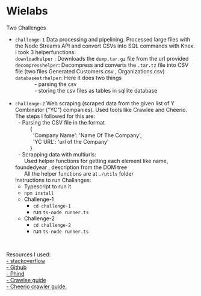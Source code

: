 # Wielabs 



Two Challenges
- `challenge-1` Data processing and pipelining. Processed large files with the Node Streams API and convert CSVs into SQL commands with Knex.
                <br>I took 3 helperfunctions:
                <br>`downloadhelper` : Downloads the `dump.tar.gz` file from the url provided
                <br>`decompresshelper`: Decompress and converts the `.tar.tz` file into CSV file (two files Generated Customers.csv , Organizations.csv)
                <br>`databasestrhelper`: Here it does two things
                <br>&nbsp;&nbsp;&nbsp;&nbsp;&nbsp;&nbsp;&nbsp;&nbsp;&nbsp;&nbsp;&nbsp;&nbsp;&nbsp;- parsing the csv
                <br>&nbsp;&nbsp;&nbsp;&nbsp;&nbsp;&nbsp;&nbsp;&nbsp;&nbsp;&nbsp;&nbsp;&nbsp;&nbsp;- storing the csv files as tables in sqllite database<br><br>       
- `challenge-2` Web scraping (scraped data from the given list of Y Combinator ("YC") companies). Used tools like Crawlee and Cheerio.
                <br> The steps I followed for this are:
                <br>&nbsp;&nbsp;- Parsing the CSV file in the format
                 <br>&nbsp;&nbsp;&nbsp;&nbsp;&nbsp;&nbsp;&nbsp;&nbsp;&nbsp;&nbsp;{
                 <br>&nbsp;&nbsp;&nbsp;&nbsp;&nbsp;&nbsp;&nbsp;&nbsp;&nbsp;&nbsp;&nbsp;&nbsp;'Company Name': 'Name Of The Company',
                 <br>&nbsp;&nbsp;&nbsp;&nbsp;&nbsp;&nbsp;&nbsp;&nbsp;&nbsp;&nbsp;&nbsp;&nbsp;'YC URL': 'url of the Company'
                 <br>&nbsp;&nbsp;&nbsp;&nbsp;&nbsp;&nbsp;&nbsp;&nbsp;&nbsp;&nbsp;}
                <br>&nbsp;&nbsp;- Scrapping data with multiurls:
                <br>&nbsp;&nbsp;&nbsp;&nbsp;&nbsp;&nbsp;Used helper functions for getting each element like name, foundedyear , description from the DOM tree
                <br>&nbsp;&nbsp;&nbsp;&nbsp;&nbsp;&nbsp;All the helper functions are at `./utils` folder  
  Instructions to run Challanges:
  - Typescript to run it
  - `npm install`
  - Challenge-1
    - `cd challenge-1` 
    - run `ts-node runner.ts`
  - Challenge-2
    - `cd challenge-2` 
    - run `ts-node runner.ts`


<br>
      
Resources I used:<br>
  <a href="https://stackoverflow.com/questions/77296587/getting-no-value-in-the-console-trying-to-access-a-element-in-the-domtree-webs">- stackoverflow</a><br>
  <a href="">- Github</a><br>
  <a href="https://www.phind.com/">- Phind</a>
  <br><a href="https://crawlee.dev/docs/quick-start">- Crawlee guide</a><br> 
  <a href="https://crawlee.dev/docs/guides/cheerio-crawler-guide">- Cheerio crawler guide.</a><br>
   




